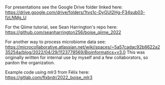 For presentations see the Google Drive folder linked here: 
https://drive.google.com/drive/folders/1tys1c-DyGUI2Hg-F34sub03-fzLNMg_U

For the Qiime tutorial, see Sean Harrington's repo here: 
https://github.com/seanharrington256/boise_qiime_2022

For another way to process microbiome data see: https://microcollaborative.atlassian.net/wiki/spaces/~5a57cadac92b8622a235254a/blog/2022/04/29/1123778569/Bioinformatics+v3.0
This was originally written for internal use by myself and a few collaborators, so pardon the organization.

Example code using mlr3 from Félix here: https://gitlab.com/flxbrdr/2022_boise_mlr3
